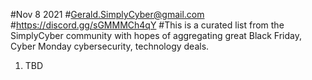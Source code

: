 #Nov 8 2021
#Gerald.SimplyCyber@gmail.com
#https://discord.gg/sGMMMCh4qY
#This is a curated list from the SimplyCyber community with hopes of aggregating great Black Friday, Cyber Monday cybersecurity, technology deals.

1. TBD
